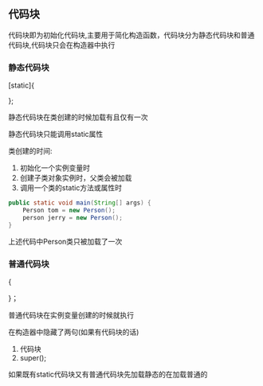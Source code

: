## 代码块

代码块即为初始化代码块,主要用于简化构造函数，代码块分为静态代码块和普通代码块,代码块只会在构造器中执行

### 静态代码块

[static]{

};

静态代码块在类创建的时候加载有且仅有一次

静态代码块只能调用static属性

类创建的时间:

1. 初始化一个实例变量时
2. 创建子类对象实例时，父类会被加载
3. 调用一个类的static方法或属性时

```java
public static void main(String[] args) {
	Person tom = new Person();
	person jerry = new Person();
}
```

上述代码中Person类只被加载了一次



### 普通代码块

{

}；

普通代码块在实例变量创建的时候就执行

在构造器中隐藏了两句(如果有代码块的话)

1. 代码块
2. super();

如果既有static代码块又有普通代码块先加载静态的在加载普通的